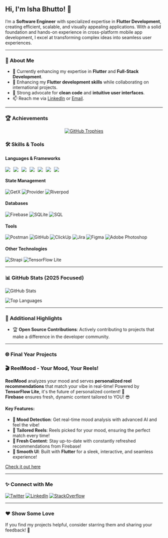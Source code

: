 ## Hi, I'm Isha Bhutto! 👋  
I’m a **Software Engineer** with specialized expertise in **Flutter Development**, creating efficient, scalable, and visually appealing applications. With a solid foundation and hands-on experience in cross-platform mobile app development, I excel at transforming complex ideas into seamless user experiences.

---

### 🚀 **About Me**  
- 🔭 Currently enhancing my expertise in **Flutter** and **Full-Stack Development**.  
- 🌱 Enhancing my **Flutter development skills** while collaborating on international projects.  
- 🎨 Strong advocate for **clean code** and **intuitive user interfaces**.  
- 📫 Reach me via [LinkedIn](https://www.linkedin.com/in/isha-bhutto-29359621b/) or [Email](mailto:ishabhuutto@gmail.com).  

---

### 🏆 **Achievements**  
<p align="center"> 
  <a href="https://github.com/ryo-ma/github-profile-trophy">
    <img src="https://github-profile-trophy.vercel.app/?username=ishabhutto&theme=onedark&no-frame=true&column=7" alt="GitHub Trophies" />
  </a>
</p>

### 🛠 **Skills & Tools**  
#### **Languages & Frameworks**
<div style="display: flex; flex-wrap: wrap; gap: 10px;">
  <img src="https://img.shields.io/badge/Flutter-%2302569B.svg?style=for-the-badge&logo=flutter&logoColor=white" />
  <img src="https://img.shields.io/badge/Dart-%230175C2.svg?style=for-the-badge&logo=dart&logoColor=white" />
  <img src="https://img.shields.io/badge/Java-%23ED8B00.svg?style=for-the-badge&logo=java&logoColor=white" />
  <img src="https://img.shields.io/badge/C++-%2300599C.svg?style=for-the-badge&logo=cplusplus&logoColor=white" />
  <img src="https://img.shields.io/badge/HTML-%23E34F26.svg?style=for-the-badge&logo=html5&logoColor=white" />
  <img src="https://img.shields.io/badge/CSS-%231572B6.svg?style=for-the-badge&logo=css3&logoColor=white" />
  <img src="https://img.shields.io/badge/PHP-%23777BB4.svg?style=for-the-badge&logo=php&logoColor=white" />
</div>

#### **State Management**
![GetX](https://img.shields.io/badge/GetX-%23858AE4.svg?style=for-the-badge&logo=flutter&logoColor=white)
![Provider](https://img.shields.io/badge/Provider-%23FFCA28.svg?style=for-the-badge&logo=flutter&logoColor=white)
![Riverpod](https://img.shields.io/badge/Riverpod-%23FF5722.svg?style=for-the-badge&logo=flutter&logoColor=white)

#### **Databases**
![Firebase](https://img.shields.io/badge/Firebase-%23FFCA28.svg?style=for-the-badge&logo=firebase&logoColor=white)
![SQLite](https://img.shields.io/badge/SQLite-%23003B57.svg?style=for-the-badge&logo=sqlite&logoColor=white)
![SQL](https://img.shields.io/badge/SQL-%23CC2927.svg?style=for-the-badge&logo=microsoft-sql-server&logoColor=white)

#### **Tools**
![Postman](https://img.shields.io/badge/Postman-%23FF6C37.svg?style=for-the-badge&logo=postman&logoColor=white)
![GitHub](https://img.shields.io/badge/GitHub-%23181717.svg?style=for-the-badge&logo=github&logoColor=white)
![ClickUp](https://img.shields.io/badge/ClickUp-%237B68EE.svg?style=for-the-badge&logo=clickup&logoColor=white)
![Jira](https://img.shields.io/badge/Jira-%230052CC.svg?style=for-the-badge&logo=jira&logoColor=white)
![Figma](https://img.shields.io/badge/Figma-%23F24E1E.svg?style=for-the-badge&logo=figma&logoColor=white)
![Adobe Photoshop](https://img.shields.io/badge/Photoshop-%2300C4FF.svg?style=for-the-badge&logo=adobe-photoshop&logoColor=white)

#### **Other Technologies**
![Strapi](https://img.shields.io/badge/Strapi-%23575D90.svg?style=for-the-badge&logo=strapi&logoColor=white)
![TensorFlow Lite](https://img.shields.io/badge/TensorFlow%20Lite-%23FF6F00.svg?style=for-the-badge&logo=tensorflow&logoColor=white)

---

### 📊 **GitHub Stats (2025 Focused)**  
![GitHub Stats](https://github-readme-stats.vercel.app/api?username=ishabhutto&show_icons=true&theme=radical&count_private=true&hide=stars&include_all_commits=true)

<!-- Top Languages -->
![Top Languages](https://github-readme-stats.vercel.app/api/top-langs/?username=ishabhutto&layout=compact&theme=radical&langs_count=6)

---

### 🌟 **Additional Highlights**
- 🏆 **Open Source Contributions**: Actively contributing to projects that make a difference in the developer community.

---

### 🌐 **Final Year Projects**
### 🎬 **ReelMood** - Your Mood, Your Reels!  
**ReelMood** analyzes your mood and serves **personalized reel recommendations** that match your vibe in real-time! Powered by **TensorFlow Lite**, it's the future of personalized content! 🚀  
**Firebase** ensures fresh, dynamic content tailored to YOU! 😎

#### **Key Features**:
- **🌈 Mood Detection**: Get real-time mood analysis with advanced AI and feel the vibe!  
- **🎯 Tailored Reels**: Reels picked for your mood, ensuring the perfect match every time!  
- **🔄 Fresh Content**: Stay up-to-date with constantly refreshed recommendations from Firebase!  
- **🚀 Smooth UI**: Built with **Flutter** for a sleek, interactive, and seamless experience!  

[Check it out here](https://github.com/ishabhutto/final-year-project---reelmood)  

---

### ✨ **Connect with Me**
<p align="left">
<a href="https://twitter.com/ishabhutto" target="blank"><img align="center" src="https://img.shields.io/badge/Twitter-%231DA1F2.svg?style=for-the-badge&logo=twitter&logoColor=white" alt="Twitter" /></a>
<a href="https://www.linkedin.com/in/isha-bhutto-29359621b/" target="blank"><img align="center" src="https://img.shields.io/badge/LinkedIn-%230A66C2.svg?style=for-the-badge&logo=linkedin&logoColor=white" alt="LinkedIn" /></a>
<a href="https://stackoverflow.com/users/16891040/isha-bhutto" target="blank"><img align="center" src="https://img.shields.io/badge/StackOverflow-%23FE7A16.svg?style=for-the-badge&logo=stack-overflow&logoColor=white" alt="StackOverflow" /></a>
</p>  

---

### ❤️ **Show Some Love**
If you find my projects helpful, consider starring them and sharing your feedback! 🌟
